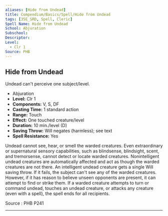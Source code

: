 ```yaml
---
aliases: [Hide from Undead]
title: Compendium/Basics/Spell/Hide from Undead
tags: [35E_SRD, Spell, Cleric]
Spell Name: Hide from Undead
School: Abjuration
Subschool: 
Descriptor: 
Level:
  - Clr 1
Source: PHB
---
```



## Hide from Undead

Undead can't perceive one subject/level.

*   Abjuration
*   **Level:** Clr 1
*   **Components:** V, S, DF
*   **Casting Time:** 1 standard action
*   **Range:** Touch
*   **Effect:** One touched creature/level
*   **Duration:** 10 min./level (D)
*   **Saving Throw:** Will negates (harmless); see text
*   **Spell Resistance:** Yes

<p>Undead cannot see, hear, or smell the warded creatures. Even extraordinary or supernatural sensory capabilities, such as blindsense, blindsight, scent, and tremorsense, cannot detect or locate warded creatures. Nonintelligent undead creatures are automatically affected and act as though the warded creatures are not there. An intelligent undead creature gets a single Will saving throw. If it fails, the subject can't see any of the warded creatures. However, if it has reason to believe unseen opponents are present, it can attempt to find or strike them. If a warded creature attempts to turn or command undead, touches an undead creature, or attacks any creature (even with a spell), the spell ends for all recipients.</p>

Source : PHB P241

---
